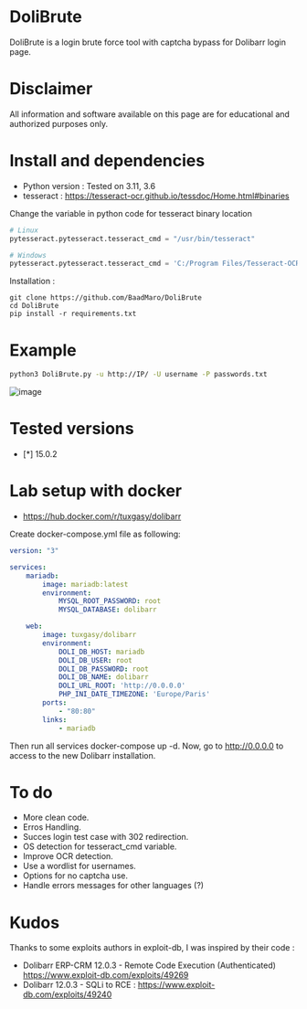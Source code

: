# DoliBrute

DoliBrute is a login brute force tool with captcha bypass for Dolibarr login page.

# Disclaimer

All information and software available on this page are for educational and authorized purposes only.
# Install and dependencies

- Python version : Tested on 3.11, 3.6
- tesseract : https://tesseract-ocr.github.io/tessdoc/Home.html#binaries

Change the variable in python code for tesseract binary location

```python
# Linux
pytesseract.pytesseract.tesseract_cmd = "/usr/bin/tesseract"

# Windows
pytesseract.pytesseract.tesseract_cmd = 'C:/Program Files/Tesseract-OCR/tesseract.exe'
```

Installation : 

```
git clone https://github.com/BaadMaro/DoliBrute
cd DoliBrute
pip install -r requirements.txt
``` 



# Example 

```bash
python3 DoliBrute.py -u http://IP/ -U username -P passwords.txt

```

![image](https://user-images.githubusercontent.com/72421091/182217558-a7db687a-4ed4-4f19-928e-25018e75400a.png)

# Tested versions

- [*] 15.0.2

# Lab setup with docker

- https://hub.docker.com/r/tuxgasy/dolibarr

Create docker-compose.yml file as following:

```yaml
version: "3"

services:
    mariadb:
        image: mariadb:latest
        environment:
            MYSQL_ROOT_PASSWORD: root
            MYSQL_DATABASE: dolibarr

    web:
        image: tuxgasy/dolibarr
        environment:
            DOLI_DB_HOST: mariadb
            DOLI_DB_USER: root
            DOLI_DB_PASSWORD: root
            DOLI_DB_NAME: dolibarr
            DOLI_URL_ROOT: 'http://0.0.0.0'
            PHP_INI_DATE_TIMEZONE: 'Europe/Paris'
        ports:
            - "80:80"
        links:
            - mariadb
```

Then run all services docker-compose up -d. Now, go to http://0.0.0.0 to access to the new Dolibarr installation.

# To do

- More clean code.
- Erros Handling.
- Succes login test case with 302 redirection.
- OS detection for tesseract_cmd variable.
- Improve OCR detection.
- Use a wordlist for usernames.
- Options for no captcha use.
- Handle errors messages for other languages (?)

# Kudos

Thanks to some exploits authors in exploit-db, I was inspired by their code : 
- Dolibarr ERP-CRM 12.0.3 - Remote Code Execution (Authenticated) https://www.exploit-db.com/exploits/49269 
- Dolibarr 12.0.3 - SQLi to RCE : https://www.exploit-db.com/exploits/49240
